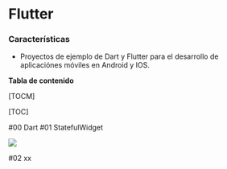 # Flutter

### Características 

- Proyectos de ejemplo de Dart y Flutter para el desarrollo de aplicaciónes móviles en Android y IOS.

**Tabla de contenido**

[TOCM]

[TOC]

#00 Dart
#01 StatefulWidget


![](https://n0rf3n.github.io/Flutter/Resources/StatefulWidget.gif)

#02 xx

